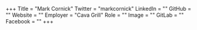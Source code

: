 +++
Title = "Mark Cornick"
Twitter = "markcornick"
LinkedIn = ""
GitHub = ""
Website = ""
Employer = "Cava Grill"
Role = ""
Image = ""
GitLab = ""
Facebook = ""
+++
